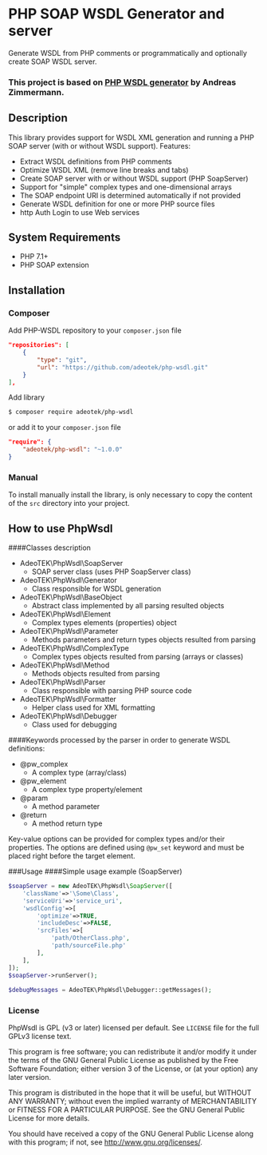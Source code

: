 # PHP SOAP WSDL Generator and server
Generate WSDL from PHP comments or programmatically and optionally create SOAP WSDL server.

### This project is based on [PHP WSDL generator](http://wan24.xpress-blog.de/software/php-wsdl-generator/) by Andreas Zimmermann.


## Description
This library provides support for WSDL XML generation and running a PHP SOAP server (with or without WSDL support).
Features:
- Extract WSDL definitions from PHP comments
- Optimize WSDL XML (remove line breaks and tabs)
- Create SOAP server with or without WSDL support (PHP SoapServer)
- Support for "simple" complex types and one-dimensional arrays
- The SOAP endpoint URI is determined automatically if not provided
- Generate WSDL definition for one or more PHP source files
- http Auth Login to use Web services


## System Requirements
- PHP 7.1+
- PHP SOAP extension


## Installation

### Composer
Add PHP-WSDL repository to your `composer.json` file
``` json
"repositories": [
    {
        "type": "git",
        "url": "https://github.com/adeotek/php-wsdl.git"
    }
],
```
Add library
``` bash
$ composer require adeotek/php-wsdl
```
or add it to your `composer.json` file
``` json
"require": {
    "adeotek/php-wsdl": "~1.0.0"
}
```

### Manual
To install manually install the library, is only necessary to copy the content of the `src` directory into your project.


## How to use PhpWsdl

####Classes description
- AdeoTEK\PhpWsdl\SoapServer
    - SOAP server class (uses PHP SoapServer class)
- AdeoTEK\PhpWsdl\Generator
    - Class responsible for WSDL generation 
- AdeoTEK\PhpWsdl\BaseObject
    - Abstract class implemented by all parsing resulted objects
- AdeoTEK\PhpWsdl\Element
    - Complex types elements (properties) object 
- AdeoTEK\PhpWsdl\Parameter
    - Methods parameters and return types objects resulted from parsing
- AdeoTEK\PhpWsdl\ComplexType
    - Complex types objects resulted from parsing (arrays or classes)
- AdeoTEK\PhpWsdl\Method
    - Methods objects resulted from parsing
- AdeoTEK\PhpWsdl\Parser
    - Class responsible with parsing PHP source code
- AdeoTEK\PhpWsdl\Formatter
    - Helper class used for XML formatting
- AdeoTEK\PhpWsdl\Debugger
    - Class used for debugging

####Keywords processed by the parser in order to generate WSDL definitions:
- @pw_complex
    - A complex type (array/class)
- @pw_element
    - A complex type property/element
- @param
    - A method parameter
- @return
    - A method return type

Key-value options can be provided for complex types and/or their properties.
The options are defined using `@pw_set` keyword and must be placed right before the target element.

###Usage
####Simple usage example (SoapServer)
``` php
$soapServer = new AdeoTEK\PhpWsdl\SoapServer([
    'className'=>'\Some\Class',
    'serviceUri'=>'service_uri',
    'wsdlConfig'=>[
        'optimize'=>TRUE,
        'includeDesc'=>FALSE,
        'srcFiles'=>[
            'path/OtherClass.php',
            'path/sourceFile.php'
        ],
    ],
]);
$soapServer->runServer();
		
$debugMessages = AdeoTEK\PhpWsdl\Debugger::getMessages();
```


### License
PhpWsdl is GPL (v3 or later) licensed per default. See `LICENSE` file for the full GPLv3 license text.

This program is free software; you can redistribute it and/or modify it under the terms of the GNU General Public License as published by the Free Software Foundation; either version 3 of the License, or (at your option) any later version. 

This program is distributed in the hope that it will be useful, but WITHOUT ANY WARRANTY; without even the implied warranty of MERCHANTABILITY or FITNESS FOR A PARTICULAR PURPOSE. See the GNU General Public License for more details. 

You should have received a copy of the GNU General Public License along with this program; if not, see <http://www.gnu.org/licenses/>.
